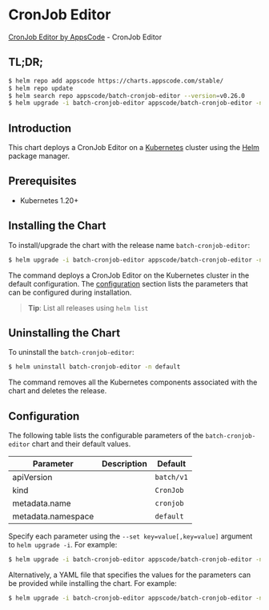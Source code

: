 # CronJob Editor

[CronJob Editor by AppsCode](https://appscode.com) - CronJob Editor

## TL;DR;

```bash
$ helm repo add appscode https://charts.appscode.com/stable/
$ helm repo update
$ helm search repo appscode/batch-cronjob-editor --version=v0.26.0
$ helm upgrade -i batch-cronjob-editor appscode/batch-cronjob-editor -n default --create-namespace --version=v0.26.0
```

## Introduction

This chart deploys a CronJob Editor on a [Kubernetes](http://kubernetes.io) cluster using the [Helm](https://helm.sh) package manager.

## Prerequisites

- Kubernetes 1.20+

## Installing the Chart

To install/upgrade the chart with the release name `batch-cronjob-editor`:

```bash
$ helm upgrade -i batch-cronjob-editor appscode/batch-cronjob-editor -n default --create-namespace --version=v0.26.0
```

The command deploys a CronJob Editor on the Kubernetes cluster in the default configuration. The [configuration](#configuration) section lists the parameters that can be configured during installation.

> **Tip**: List all releases using `helm list`

## Uninstalling the Chart

To uninstall the `batch-cronjob-editor`:

```bash
$ helm uninstall batch-cronjob-editor -n default
```

The command removes all the Kubernetes components associated with the chart and deletes the release.

## Configuration

The following table lists the configurable parameters of the `batch-cronjob-editor` chart and their default values.

|     Parameter      | Description |        Default        |
|--------------------|-------------|-----------------------|
| apiVersion         |             | <code>batch/v1</code> |
| kind               |             | <code>CronJob</code>  |
| metadata.name      |             | <code>cronjob</code>  |
| metadata.namespace |             | <code>default</code>  |


Specify each parameter using the `--set key=value[,key=value]` argument to `helm upgrade -i`. For example:

```bash
$ helm upgrade -i batch-cronjob-editor appscode/batch-cronjob-editor -n default --create-namespace --version=v0.26.0 --set apiVersion=batch/v1
```

Alternatively, a YAML file that specifies the values for the parameters can be provided while
installing the chart. For example:

```bash
$ helm upgrade -i batch-cronjob-editor appscode/batch-cronjob-editor -n default --create-namespace --version=v0.26.0 --values values.yaml
```
